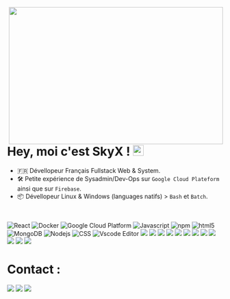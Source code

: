 <img align="right" src="https://github.com/abhisheknaiidu/abhisheknaiidu/blob/master/code.gif?raw=true" width="500" height="320" />

<h1>Hey, moi c'est SkyX ! <img src="https://media.giphy.com/media/hvRJCLFzcasrR4ia7z/giphy.gif" width="25px"></h1> 

- 🇫🇷 Dévellopeur Français Fullstack Web & System.
- 🛠️ Petite expérience de Sysadmin/Dev-Ops sur ``Google Cloud Plateform`` ainsi que sur ``Firebase``.
- 📦 Dévellopeur Linux & Windows (languages natifs) > ``Bash`` et ``Batch``.
<br>

<p>
  <img alt="React" src="https://img.shields.io/badge/-React-45b8d8?style=flat-square&logo=react&logoColor=white" />
  <img alt="Docker" src="https://img.shields.io/badge/-Docker-46a2f1?style=flat-square&logo=docker&logoColor=white" />
  <img alt="Google Cloud Platform" src="https://img.shields.io/badge/-Google_Cloud_Platform-1a73e8?style=flat-square&logo=google-cloud&logoColor=white" />
  <img alt="Javascript" src="https://img.shields.io/badge/JavaScript-F7DF1E?style=flat-square&logo=Javascript&logoColor=white" />
  <img alt="npm" src="https://img.shields.io/badge/-NPM-CB3837?style=flat-square&logo=npm&logoColor=white" />
  <img alt="html5" src="https://img.shields.io/badge/-HTML5-E34F26?style=flat-square&logo=html5&logoColor=white" />
  <img alt="MongoDB" src="https://img.shields.io/badge/-MongoDB-13aa52?style=flat-square&logo=mongodb&logoColor=white" />
  <img alt="Nodejs" src="https://img.shields.io/badge/-Nodejs-43853d?style=flat-square&logo=Node.js&logoColor=white" />
  <img alt="CSS" src="https://img.shields.io/badge/CSS-239120?&style=flat-square&logo=css3&logoColor=white" />
  <img alt="Vscode Editor" src="https://img.shields.io/badge/--007ACC?logo=visual%20studio%20code&logoColor=ffffff"/>
  <img src="https://img.shields.io/badge/.NET-5C2D91?style=flat-square&logo=C# .net&logoColor=white"/>
  <img src="https://img.shields.io/badge/Python-14354C?style=flat-square&logo=python&logoColor=white"/>
  <img src="https://img.shields.io/badge/C-00599C?style=flate-square&logo=c&logoColor=white"/>
  <img src="https://img.shields.io/badge/C%2B%2B-00599C?style=flate-square&logo=c%2B%2B&logoColor=white"/>
  <img src="https://img.shields.io/badge/C%23-239120?style=flate-square&logo=c-sharp&logoColor=white"/>
  <img src="https://img.shields.io/badge/Java-ED8B00?style=flate-square&logo=c-sharp&logoColor=white"/>
  <img src="https://img.shields.io/badge/PHP-777BB4?style=flate-square&logo=c-sharp&logoColor=white"/>
  <img src="https://img.shields.io/badge/Vue.js-35495E?style=flate-square&logo=c-sharp&logoColor=white"/>
  <img src="https://img.shields.io/badge/jQuery-0769AD?style=flate-square&logo=c-sharp&logoColor=white"/>
  <img src="https://img.shields.io/badge/Bootstrap-563D7C?style=flate-square&logo=c-sharp&logoColor=white"/>
  <img src="https://img.shields.io/badge/MySQL-00000F?style=flate-square&logo=c-sharp&logoColor=white"/>
  <img src="https://img.shields.io/badge/Ubuntu-E95420?style=flate-square&logo=ubuntu&logoColor=white"/>
</p>

# Contact :
<p>
  <a href="https://twitter.com/SkyX89345423/" target="_blank"><img src="https://img.shields.io/badge/Twitter-1DA1F2?style=flate-square&logo=twitter&logoColor=white"/></a>
  <a href="https://github.com/SkyX-ID-FR" target="_blank"><img src="https://img.shields.io/badge/GitHub-100000?style=flate-square&logo=github&logoColor=white" /></a>
  <a href="https://open.spotify.com/user/1cyinrp22lgifg711zgvp68sv" target="_blank"><img src="https://img.shields.io/badge/Spotify-1ED760?&style=fflate-square&logo=spotify&logoColor=white"/></a>
</p>

